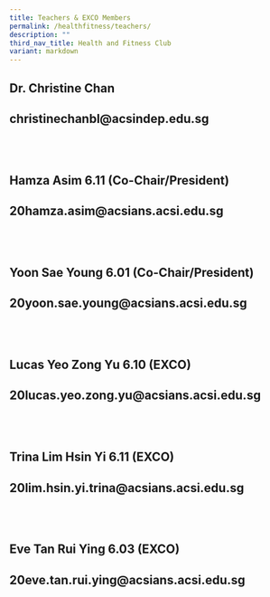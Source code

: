 ```yaml
---
title: Teachers & EXCO Members
permalink: /healthfitness/teachers/
description: ""
third_nav_title: Health and Fitness Club
variant: markdown
---
```

<h2>Dr. Christine Chan</h2>
<h2><a rel="noopener noreferrer nofollow" target="_blank">christinechanbl@acsindep.edu.sg</a></h2>
<h2>&nbsp;</h2>
<h2>Hamza Asim 6.11 (Co-Chair/President)</h2>
<h2><a rel="noopener noreferrer nofollow" target="_blank">20hamza.asim@acsians.acsi.edu.sg</a></h2>
<h2>&nbsp;</h2>
<h2>Yoon Sae Young 6.01 (Co-Chair/President)</h2>
<h2><a rel="noopener noreferrer nofollow" target="_blank">20yoon.sae.young@acsians.acsi.edu.sg</a></h2>
<h2>&nbsp;</h2>
<h2>Lucas Yeo Zong Yu 6.10 (EXCO)</h2>
<h2><a rel="noopener noreferrer nofollow" target="_blank">20lucas.yeo.zong.yu@acsians.acsi.edu.sg</a></h2>
<h2>&nbsp;</h2>
<h2>Trina Lim Hsin Yi 6.11 (EXCO)</h2>
<h2><a rel="noopener noreferrer nofollow" target="_blank">20lim.hsin.yi.trina@acsians.acsi.edu.sg</a></h2>
<h2>&nbsp;</h2>
<h2>Eve Tan Rui Ying 6.03 (EXCO)</h2>
<h2><a rel="noopener noreferrer nofollow" target="_blank">20eve.tan.rui.ying@acsians.acsi.edu.sg</a></h2>
<p></p>